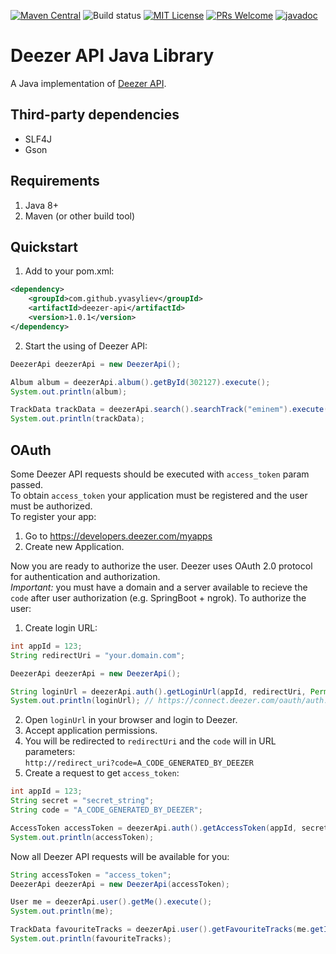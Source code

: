 [![Maven Central](https://maven-badges.herokuapp.com/maven-central/com.github.yvasyliev/deezer-api/badge.svg?&kill_cache=1)](https://search.maven.org/artifact/com.github.yvasyliev/deezer-api)
![Build status](https://github.com/yvasyliev/deezer-api/actions/workflows/build-maven-project.yml/badge.svg?branch=master)
[![MIT License](http://img.shields.io/badge/license-MIT-blue.svg?style=flat)](https://github.com/yvasyliev/deezer-api/blob/master/LICENSE)
[![PRs Welcome](https://img.shields.io/badge/PRs-welcome-brightgreen.svg?style=flat)](http://makeapullrequest.com)
[![javadoc](https://javadoc.io/badge2/com.github.yvasyliev/deezer-api/javadoc.svg)](https://javadoc.io/doc/com.github.yvasyliev/deezer-api)
# Deezer API Java Library
A Java implementation of [Deezer API](https://developers.deezer.com/api).
## Third-party dependencies
- SLF4J
- Gson
## Requirements
1. Java 8+
2. Maven (or other build tool)
## Quickstart
1. Add to your pom.xml:
```xml
<dependency>
    <groupId>com.github.yvasyliev</groupId>
    <artifactId>deezer-api</artifactId>
    <version>1.0.1</version>
</dependency>
```
2. Start the using of Deezer API:
```java
DeezerApi deezerApi = new DeezerApi();

Album album = deezerApi.album().getById(302127).execute();
System.out.println(album);

TrackData trackData = deezerApi.search().searchTrack("eminem").execute();
System.out.println(trackData);
```
## OAuth
Some Deezer API requests should be executed with `access_token` param passed.<br/>
To obtain `access_token` your application must be registered and the user must be authorized.<br/>
To register your app:
1. Go to https://developers.deezer.com/myapps 
2. Create new Application.

Now you are ready to authorize the user. Deezer uses OAuth 2.0 protocol for authentication and authorization.<br/>
*Important:* you must have a domain and a server available to recieve the `code` after user authorization (e.g. SpringBoot + ngrok).
To authorize the user:
1. Create login URL:
```java
int appId = 123;
String redirectUri = "your.domain.com";

DeezerApi deezerApi = new DeezerApi();

String loginUrl = deezerApi.auth().getLoginUrl(appId, redirectUri, Permission.BASIC_ACCESS);
System.out.println(loginUrl); // https://connect.deezer.com/oauth/auth.php?app_id=123&redirect_uri=your.domain.com&perms=basic_access
```
2. Open `loginUrl` in your browser and login to Deezer.
3. Accept application permissions.
4. You will be redirected to `redirectUri` and the `code` will in URL parameters:<br/>
`http://redirect_uri?code=A_CODE_GENERATED_BY_DEEZER`
5. Create a request to get `access_token`:
```java
int appId = 123;
String secret = "secret_string";
String code = "A_CODE_GENERATED_BY_DEEZER";

AccessToken accessToken = deezerApi.auth().getAccessToken(appId, secret, code).execute();
System.out.println(accessToken);
```

Now all Deezer API requests will be available for you:
```java
String accessToken = "access_token";
DeezerApi deezerApi = new DeezerApi(accessToken);

User me = deezerApi.user().getMe().execute();
System.out.println(me);

TrackData favouriteTracks = deezerApi.user().getFavouriteTracks(me.getId()).execute();
System.out.println(favouriteTracks);
```
